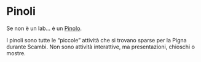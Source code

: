 # Pinoli

Se non è un lab… è un [Pinolo](https://scambi.org/pinoli).

I pinoli sono tutte le “piccole” attività che si trovano sparse per la Pigna durante Scambi. Non sono attività interattive, ma presentazioni, chioschi o mostre.
